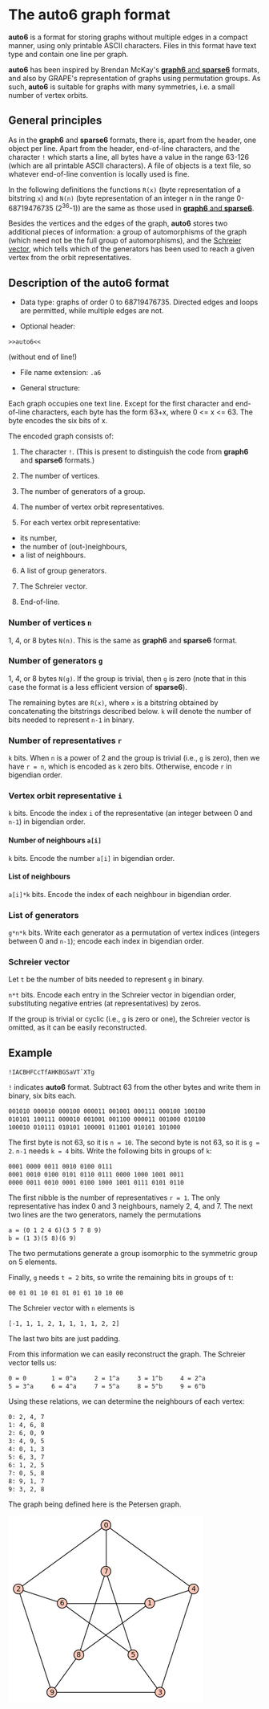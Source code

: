# The auto6 graph format

**auto6** is a format for storing graphs without multiple edges in a compact manner, using only printable ASCII characters. Files in this format have text type and contain one line per graph.

**auto6** has been inspired by Brendan McKay's [**graph6** and **sparse6**](https://cs.anu.edu.au/~bdm/data/formats.html) formats, and also by GRAPE's representation of graphs using permutation groups. As such, **auto6** is suitable for graphs with many symmetries, i.e. a small number of vertex orbits.

## General principles

As in the **graph6** and **sparse6** formats, there is, apart from the header, one object per line. Apart from  the header, end-of-line characters, and the character `!` which starts a line, all bytes have a value in the range 63-126 (which are all printable ASCII characters). A file of objects is a text file, so whatever end-of-line convention is locally used is fine.

In the following definitions the functions `R(x)` (byte representation of a bitstring `x`) and `N(n)` (byte representation of an integer n in the range 0-68719476735 (2<sup>36</sup>-1)) are the same as those used in [**graph6** and **sparse6**](https://cs.anu.edu.au/~bdm/data/formats.txt).

Besides the vertices and the edges of the graph, **auto6** stores two additional pieces of information: a group of automorphisms of the graph (which need not be the full group of automorphisms), and the [Schreier vector](https://en.wikipedia.org/wiki/Schreier_vector), which tells which of the generators has been used to reach a given vertex from the orbit representatives.

## Description of the auto6 format

* Data type: graphs of order 0 to 68719476735. Directed edges and loops are permitted, while multiple edges are not.

* Optional header:
```
>>auto6<<
```
(without end of line!)
    
* File name extension: `.a6`

* General structure:

Each graph occupies one text line. Except for the first character and end-of-line characters, each byte has the form 63+x, where 0 <= x <= 63. The byte encodes the six bits of x.

The encoded graph consists of:

1. The character `!`. (This is present to distinguish the code from **graph6** and **sparse6** formats.)

2. The number of vertices.

3. The number of generators of a group.

4. The number of vertex orbit representatives.

5. For each vertex orbit representative:
  - its number,
  - the number of (out-)neighbours,
  - a list of neighbours.
  
6. A list of group generators.

7. The Schreier vector.

8. End-of-line.

### Number of vertices `n`

1, 4, or 8 bytes `N(n)`.
This is the same as **graph6** and **sparse6** format.

### Number of generators `g`

1, 4, or 8 bytes `N(g)`.
If the group is trivial, then `g` is zero (note that in this case the format is a less efficient version of **sparse6**).


The remaining bytes are `R(x)`, where `x` is a bitstring obtained by concatenating the bitstrings described below. `k` will denote the number of bits needed to represent `n-1` in binary.

### Number of representatives `r`

`k` bits. When `n` is a power of 2 and the group is trivial (i.e., `g` is zero), then we have `r = n`, which is encoded as `k` zero bits. Otherwise, encode `r` in bigendian order.

### Vertex orbit representative `i`

`k` bits. Encode the index `i` of the representative (an integer between 0 and `n-1`) in bigendian order.

#### Number of neighbours `a[i]`

`k` bits. Encode the number `a[i]` in bigendian order.

#### List of neighbours

`a[i]*k` bits. Encode the index of each neighbour in bigendian order.

### List of generators

`g*n*k` bits. Write each generator as a permutation of vertex indices (integers between 0 and `n-1`); encode each index in bigendian order.

### Schreier vector

Let `t` be the number of bits needed to represent `g` in binary.

`n*t` bits. Encode each entry in the Schreier vector in bigendian order, substituting negative entries (at representatives) by zeros.

If the group is trivial or cyclic (i.e., `g` is zero or one), the Schreier vector is omitted, as it can be easily reconstructed.

## Example

    !IACBHFCcTfAHKBGSaVT`XTg
    
`!` indicates **auto6** format.
Subtract 63 from the other bytes and write them in binary,  six bits each.

    001010 000010 000100 000011 001001 000111 000100 100100
    010101 100111 000010 001001 001100 000011 001000 010100
    100010 010111 010101 100001 011001 010101 101000
    
The first byte is not 63, so it is `n = 10`.
The second byte is not 63, so it is `g = 2`.
`n-1` needs `k = 4` bits. Write the following bits in groups of `k`:

    0001 0000 0011 0010 0100 0111
    0001 0010 0100 0101 0110 0111 0000 1000 1001 0011
    0000 0011 0010 0001 0100 1000 1001 0111 0101 0110
    
The first nibble is the number of representatives `r = 1`.
The only representative has index 0 and 3 neighbours, namely 2, 4, and 7.
The next two lines are the two generators, namely the permutations

    a = (0 1 2 4 6)(3 5 7 8 9)
    b = (1 3)(5 8)(6 9)
    
The two permutations generate a group isomorphic to the symmetric group on 5 elements.

Finally, `g` needs `t = 2` bits, so write the remaining bits in groups of `t`:

    00 01 01 10 01 01 01 01 10 10 00

The Schreier vector with `n` elements is

    [-1, 1, 1, 2, 1, 1, 1, 1, 2, 2]
    
The last two bits are just padding.

From this information we can easily reconstruct the graph. The Schreier vector tells us:

    0 = 0       1 = 0^a     2 = 1^a     3 = 1^b     4 = 2^a
    5 = 3^a     6 = 4^a     7 = 5^a     8 = 5^b     9 = 6^b
    
Using these relations, we can determine the neighbours of each vertex:

    0: 2, 4, 7
    1: 4, 6, 8
    2: 6, 0, 9
    3: 4, 9, 5
    4: 0, 1, 3
    5: 6, 3, 7
    6: 1, 2, 5
    7: 0, 5, 8
    8: 9, 1, 7
    9: 3, 2, 8

The graph being defined here is the Petersen graph.

![Petersen graph](res/petersen.png)
